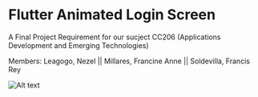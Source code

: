 # Flutter Animated Login Screen
A Final Project Requirement for our sucject CC206 (Applications Development and Emerging Technologies)

Members:
Leagogo, Nezel || Millares, Francine Anne || Soldevilla, Francis Rey

![Alt text](https://imgur.com/a/qAXYKxS)
